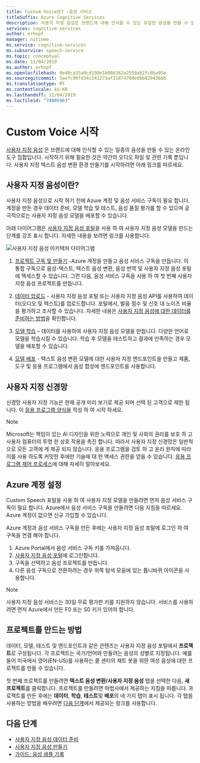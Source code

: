 ```yaml
---
title: Custom Voice란? -음성 서비스
titleSuffix: Azure Cognitive Services
description: 사용자 지정 음성은 브랜드에 대해 인식할 수 있는 유일한 음성을 만들 수 있는 온라인 도구 집합입니다. 시작하기 위해 필요한 것은 약간의 오디오 파일 및 관련 기록 뿐입니다. 사용자 지정 음성-텍스트 변환 환경을 만들기 시작하려면 아래 링크를 따르세요.
services: cognitive-services
author: erhopf
manager: nitinme
ms.service: cognitive-services
ms.subservice: speech-service
ms.topic: conceptual
ms.date: 11/04/2019
ms.author: erhopf
ms.openlocfilehash: 0e40ca55a9cd198e1b086362a2559ab2fc0ba95e
ms.sourcegitcommit: 5aefc96fd34c141275af31874700edbb829436bb
ms.translationtype: MT
ms.contentlocale: ko-KR
ms.lasthandoff: 12/04/2019
ms.locfileid: "74805963"
---
```

# <a name="get-started-with-custom-voice"></a>Custom Voice 시작

[사용자 지정 음성](https://aka.ms/customvoice) 은 브랜드에 대해 인식할 수 있는 일종의 음성을 만들 수 있는 온라인 도구 집합입니다. 시작하기 위해 필요한 것은 약간의 오디오 파일 및 관련 기록 뿐입니다. 사용자 지정 텍스트 음성 변환 환경 만들기를 시작하려면 아래 링크를 따르세요.

## <a name="whats-in-custom-voice"></a>사용자 지정 음성이란?

사용자 지정 음성으로 시작 하기 전에 Azure 계정 및 음성 서비스 구독이 필요 합니다. 계정을 만든 경우 데이터 준비, 모델 학습 및 테스트, 음성 품질 평가를 할 수 있으며 궁극적으로는 사용자 지정 음성 모델을 배포할 수 있습니다.

아래 다이어그램은 [사용자 지정 음성 포털](https://aka.ms/customvoice)을 사용 하 여 사용자 지정 음성 모델을 만드는 단계를 강조 표시 합니다. 자세한 내용을 보려면 링크를 사용합니다.

![사용자 지정 음성 아키텍처 다이어그램](media/custom-voice/custom-voice-diagram.png)

1.  [프로젝트 구독 및 만들기](#set-up-your-azure-account) -Azure 계정을 만들고 음성 서비스 구독을 만듭니다. 이 통합 구독으로 음성-텍스트, 텍스트 음성 변환, 음성 번역 및 사용자 지정 음성 포털에 액세스할 수 있습니다. 그런 다음, 음성 서비스 구독을 사용 하 여 첫 번째 사용자 지정 음성 프로젝트를 만듭니다.

2.  [데이터 업로드](how-to-custom-voice-create-voice.md#upload-your-datasets) - 사용자 지정 음성 포털 또는 사용자 지정 음성 API를 사용하여 데이터(오디오 및 텍스트)를 업로드합니다. 포털에서, 발음 점수 및 신호 대 노이즈 비율을 평가하고 조사할 수 있습니다. 자세한 내용은 [사용자 지정 음성에 대한 데이터를 준비하는 방법](how-to-custom-voice-prepare-data.md)을 확인합니다.

3.  [모델 학습](how-to-custom-voice-create-voice.md#build-your-custom-voice-model) – 데이터를 사용하여 사용자 지정 음성 모델을 만듭니다. 다양한 언어로 모델을 학습시킬 수 있습니다. 학습 후 모델을 테스트하고 결과에 만족하는 경우 모델을 배포할 수 있습니다.

4.  [모델 배포](how-to-custom-voice-create-voice.md#create-and-use-a-custom-voice-endpoint) - 텍스트 음성 변환 모델에 대한 사용자 지정 엔드포인트을 만들고 제품, 도구 및 응용 프로그램에서 음성 합성에 엔드포인트을 사용합니다.

## <a name="custom-neural-voices"></a>사용자 지정 신경망

신경망 사용자 지정 기능은 현재 공개 미리 보기로 제공 되며 선택 된 고객으로 제한 됩니다. 이 [응용 프로그램 양식을](https://go.microsoft.com/fwlink/?linkid=2108737) 작성 하 여 시작 하세요.

> [!NOTE]
> Microsoft는 책임이 있는 AI 디자인을 위한 노력으로 개인 및 사회의 권리를 보호 하 고 사용자 컴퓨터의 투명 한 상호 작용을 촉진 합니다. 따라서 사용자 지정 신경망은 일반적으로 모든 고객에 게 제공 되지 않습니다. 응용 프로그램을 검토 하 고 윤리 원칙에 따라이를 사용 하도록 커밋한 후에만 기술에 대 한 액세스 권한을 얻을 수 있습니다. [응용 프로그램 제어 프로세스](https://aka.ms/custom-neural-gating-overview)에 대해 자세히 알아보세요.

## <a name="set-up-your-azure-account"></a>Azure 계정 설정

Custom Speech 포털을 사용 하 여 사용자 지정 모델을 만들려면 먼저 음성 서비스 구독이 필요 합니다. Azure에서 음성 서비스 구독을 만들려면 다음 지침을 따르세요. Azure 계정이 없으면 신규 가입할 수 있습니다.  

Azure 계정과 음성 서비스 구독을 만든 후에는 사용자 지정 음성 포털에 로그인 하 여 구독을 연결 해야 합니다.

1. Azure Portal에서 음성 서비스 구독 키를 가져옵니다.
2. [사용자 지정 음성 포털](https://aka.ms/custom-voice)에 로그인합니다.
3. 구독을 선택하고 음성 프로젝트를 만듭니다.
4. 다른 음성 구독으로 전환하려는 경우 위쪽 탐색 모음에 있는 톱니바퀴 아이콘을 사용합니다.

> [!NOTE]
> 사용자 지정 음성 서비스는 30일 무료 평가판 키를 지원하지 않습니다. 서비스를 사용하려면 먼저 Azure에서 만든 F0 또는 S0 키가 있어야 합니다.

## <a name="how-to-create-a-project"></a>프로젝트를 만드는 방법

데이터, 모델, 테스트 및 엔드포인트과 같은 콘텐츠는 사용자 지정 음성 포털에서 **프로젝트**로 구성됩니다. 각 프로젝트는 국가/언어와 만들려는 음성의 성별로 지정됩니다. 예를 들어 미국에서 영어(EN-US)를 사용하는 콜 센터의 채트 봇을 위한 여성 음성에 대한 프로젝트를 만들 수 있습니다.

첫 번째 프로젝트를 만들려면 **텍스트 음성 변환/사용자 지정 음성** 탭을 선택한 다음, **새 프로젝트**를 클릭합니다. 프로젝트를 만들려면 마법사에서 제공하는 지침을 따릅니다. 프로젝트를 만든 후에는 **데이터**, **학습**, **테스트**및 **배포**의 네 가지 탭이 표시 됩니다. 각 탭을 사용하는 방법을 배우려면 [다음 단계](#next-steps)에서 제공되는 링크를 사용합니다.

## <a name="next-steps"></a>다음 단계

- [사용자 지정 음성 데이터 준비](how-to-custom-voice-prepare-data.md)
- [사용자 지정 음성 만들기](how-to-custom-voice-create-voice.md)
- [가이드: 음성 샘플 기록](record-custom-voice-samples.md)
